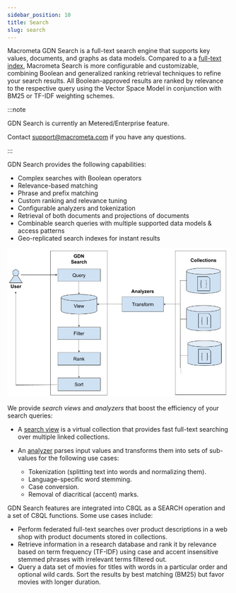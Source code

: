 ```yaml
---
sidebar_position: 10
title: Search
slug: search
---
```


Macrometa GDN Search is a full-text search engine that supports key values, documents, and graphs as data models. Compared to a a [full-text index](../collections/indexing/fulltext-indexes.md), Macrometa Search is more configurable and customizable, combining Boolean and generalized ranking retrieval techniques to refine your search results. All Boolean-approved results are ranked by relevance to the respective query using the Vector Space Model in conjunction with BM25 or TF-IDF weighting schemes.

:::note

GDN Search is currently an Metered/Enterprise feature.

Contact support@macrometa.com if you have any questions.

:::

GDN Search provides the following capabilities:

- Complex searches with Boolean operators
- Relevance-based matching
- Phrase and prefix matching
- Custom ranking and relevance tuning
- Configurable analyzers and tokenization
- Retrieval of both documents and projections of documents
- Combinable search queries with multiple supported data models & access patterns
- Geo-replicated search indexes for instant results

![Architecture of GDN Search](/img/search/architecture.jpg)

We provide _search views_ and _analyzers_ that boost the efficiency of your search queries:

- A [search view](views/index.md) is a virtual collection that provides fast full-text searching over multiple linked collections.
- An [analyzer](analyzers.md) parses input values and transforms them into sets of sub-values for the following use cases:

  - Tokenization (splitting text into words and normalizing them).
  - Language-specific word stemming.
  - Case conversion.
  - Removal of diacritical (accent) marks.

GDN Search features are integrated into C8QL as a SEARCH operation and a set of C8QL functions. Some use cases include:

- Perform federated full-text searches over product descriptions in a web shop with product documents stored in collections.
- Retrieve information in a research database and rank it by relevance based on term frequency (TF-IDF) using case and accent insensitive stemmed phrases with irrelevant terms filtered out.
- Query a data set of movies for titles with words in a particular order and optional wild cards. Sort the results by best matching (BM25) but favor movies with longer duration.
